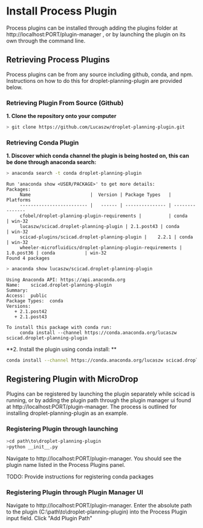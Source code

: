 # Install Process Plugin

Process plugins can be installed through adding the plugins folder at http://localhost:PORT/plugin-manager , or by launching the plugin on its own through the command line.


## Retrieving Process Plugins

Process plugins can be from any source including github, conda, and npm. Instructions on how to do this for droplet-planning-plugin are provided below.

### Retrieving Plugin From Source (Github)

**1. Clone the repository onto your computer**
```sh
> git clone https://github.com/Lucaszw/droplet-planning-plugin.git
```

### Retrieving Conda Plugin

**1. Discover which conda channel the plugin is being hosted on, this can be done through anaconda search:**
```sh
> anaconda search -t conda droplet-planning-plugin
```
```
Run 'anaconda show <USER/PACKAGE>' to get more details:
Packages:
     Name                      |  Version | Package Types   | Platforms
     ------------------------- |   ------ | --------------- | ---------------
     cfobel/droplet-planning-plugin-requirements |          | conda           | win-32
     lucaszw/scicad.droplet-planning-plugin | 2.1.post43 | conda           | win-32
     scicad-plugins/scicad.droplet-planning-plugin |    2.2.1 | conda           | win-32
     wheeler-microfluidics/droplet-planning-plugin-requirements | 1.0.post36 | conda           | win-32
Found 4 packages
```
```sh
> anaconda show lucaszw/scicad.droplet-planning-plugin
```
```
Using Anaconda API: https://api.anaconda.org
Name:    scicad.droplet-planning-plugin
Summary:
Access:  public
Package Types:  conda
Versions:
   + 2.1.post42
   + 2.1.post43

To install this package with conda run:
     conda install --channel https://conda.anaconda.org/lucaszw scicad.droplet-planning-plugin
```

**2. Install the plugin using conda install: **
```sh
conda install --channel https://conda.anaconda.org/lucaszw scicad.droplet-planning-plugin
```


## Registering Plugin with MicroDrop ##

Plugins can be registered by launching the plugin separately while scicad is running, or by adding the plugin path through the plugin manager ui found at http://localhost:PORT/plugin-manager. The process is outlined for installing droplet-planning-plugin as an example.

### Registering Plugin through launching ###

```sh
>cd path\to\droplet-planning-plugin
>python __init__.py
```

Navigate to http://localhost:PORT/plugin-manager. You should see the plugin name listed in the Process Plugins panel.

TODO: Provide instructions for registering conda packages

### Registering Plugin through Plugin Manager UI ###

Navigate to http://localhost:PORT/plugin-manager. Enter the absolute path to the plugin (C:\path\to\droplet-planning-plugin) into the Process Plugin input field. Click "Add Plugin Path"
